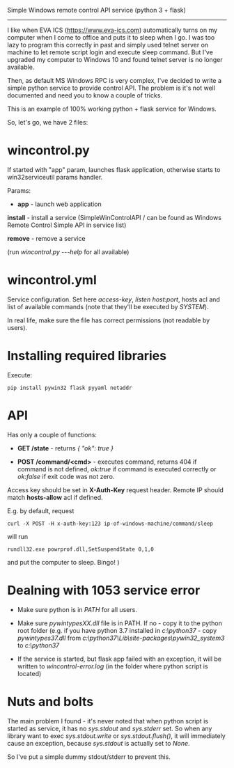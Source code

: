 Simple Windows remote control API service (python 3 + flask)
************************************************************

I like when EVA ICS (https://www.eva-ics.com) automatically turns on my
computer when I come to office and puts it to sleep when I go. I was too lazy
to program this correctly in past and simply used telnet server on machine to
let remote script login and execute sleep command. But I've upgraded my
computer to Windows 10 and found telnet server is no longer available.

Then, as default MS Windows RPC is very complex, I've decided to write a simple
python service to provide control API. The problem is it's not well documented
and need you to know a couple of tricks.

This is an example of 100% working python + flask service for Windows.

So, let's go, we have 2 files:

wincontrol.py
=============

If started with "app" param, launches flask application, otherwise starts to
win32serviceutil params handler.

Params:

* **app** - launch web application

**install**  - install a service (SimpleWinControlAPI / can be found as Windows
  Remote Control Simple API in service list)

**remove** - remove a service

(run *wincontrol.py ---help* for all available) 

wincontrol.yml
==============

Service configuration. Set here *access-key*, *listen host:port*, hosts acl and
list of available commands (note that they'll be executed by *SYSTEM*).

In real life, make sure the file has correct permissions (not readable by
users).

Installing required libraries
=============================

Execute:

    pip install pywin32 flask pyyaml netaddr

API
===

Has only a couple of functions:

* **GET /state** - returns *{ "ok": true }*

* **POST /command/\<cmd>** - executes command, returns 404 if command is not
  defined, *ok:true* if command is executed correctly or *ok:false* if exit
  code was not zero.

Access key should be set in **X-Auth-Key** request header. Remote IP should
match **hosts-allow** acl if defined.

E.g. by default, request

    curl -X POST -H x-auth-key:123 ip-of-windows-machine/command/sleep

will run

    rundll32.exe powrprof.dll,SetSuspendState 0,1,0

and put the computer to sleep. Bingo! )

Dealning with 1053 service error
================================

* Make sure python is in *PATH* for all users.

* Make sure *pywintypesXX.dll* file is in PATH. If no - copy it to the python
  root folder (e.g. if you have python 3.7 installed in *c:\python37* - copy
  *pywintypes37.dll* from *c:\python37\Lib\site-packages\pywin32_system3* to
  *c:\python37*

* If the service is started, but flask app failed with an exception, it will be
  written to *wincontrol-error.log* (in the folder where python script is
  located)

Nuts and bolts
==============

The main problem I found - it's never noted that when python script is started
as service, it has no *sys.stdout* and *sys.stderr* set. So when any library
want to exec *sys.stdout.write* or *sys.stdout.flush()*, it will immediately
cause an exception, because *sys.stdout* is actually set to *None*.

So I've put a simple dummy stdout/stderr to prevent this.

